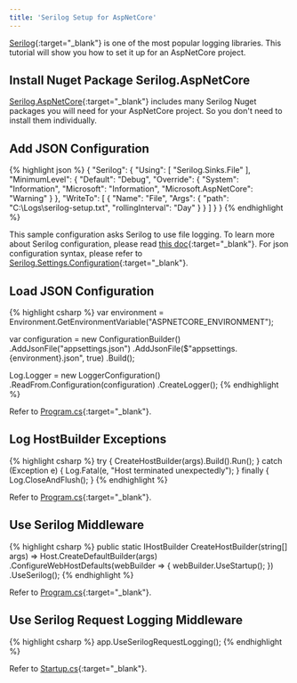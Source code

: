 ```yaml
---
title: 'Serilog Setup for AspNetCore'
---
```

[Serilog](https://serilog.net/){:target="_blank"} is one of the most popular logging libraries. This tutorial will show you how to set it up for an AspNetCore project.

## Install Nuget Package Serilog.AspNetCore
[Serilog.AspNetCore](https://github.com/serilog/serilog-aspnetcore){:target="_blank"} includes many Serilog Nuget packages you will need for your AspNetCore project. So you don't need to install them individually. 

## Add JSON Configuration
{% highlight json %}
{
  "Serilog": {
    "Using": [ "Serilog.Sinks.File" ],
    "MinimumLevel": {
      "Default": "Debug",
      "Override": {
        "System": "Information",
        "Microsoft": "Information",
        "Microsoft.AspNetCore": "Warning"
      }
    },
    "WriteTo": [
      {
        "Name": "File",
        "Args": {
          "path": "C:\\Logs\\serilog-setup.txt",
          "rollingInterval": "Day"
        }
      }
    ]
  }
}
{% endhighlight %}

This sample configuration asks Serilog to use file logging. To learn more about Serilog configuration, please read [this doc](https://github.com/serilog/serilog/wiki/Configuration-Basics){:target="_blank"}. For json configuration syntax, please refer to [Serilog.Settings.Configuration](https://github.com/serilog/serilog-settings-configuration){:target="_blank"}.

## Load JSON Configuration
{% highlight csharp %}
var environment = Environment.GetEnvironmentVariable("ASPNETCORE_ENVIRONMENT");

var configuration = new ConfigurationBuilder()
    .AddJsonFile("appsettings.json")
    .AddJsonFile($"appsettings.{environment}.json", true)
    .Build();

Log.Logger = new LoggerConfiguration()
    .ReadFrom.Configuration(configuration)
    .CreateLogger();
{% endhighlight %}

Refer to [Program.cs](https://github.com/dujushi/SerilogSetup/blob/master/SerilogSetup/Program.cs){:target="_blank"}.

## Log HostBuilder Exceptions
{% highlight csharp %}
try
{
    CreateHostBuilder(args).Build().Run();
}
catch (Exception e)
{
    Log.Fatal(e, "Host terminated unexpectedly");
}
finally
{
    Log.CloseAndFlush();
}
{% endhighlight %}

Refer to [Program.cs](https://github.com/dujushi/SerilogSetup/blob/master/SerilogSetup/Program.cs){:target="_blank"}.

## Use Serilog Middleware
{% highlight csharp %}
public static IHostBuilder CreateHostBuilder(string[] args) =>
    Host.CreateDefaultBuilder(args)
        .ConfigureWebHostDefaults(webBuilder =>
        {
            webBuilder.UseStartup<Startup>();
        })
        .UseSerilog();
{% endhighlight %}

Refer to [Program.cs](https://github.com/dujushi/SerilogSetup/blob/master/SerilogSetup/Program.cs){:target="_blank"}.

## Use Serilog Request Logging Middleware
{% highlight csharp %}
app.UseSerilogRequestLogging();
{% endhighlight %}

Refer to [Startup.cs](https://github.com/dujushi/SerilogSetup/blob/master/SerilogSetup/Startup.cs){:target="_blank"}.